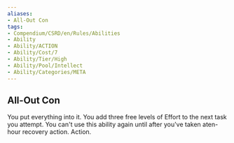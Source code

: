 ```yaml
---
aliases:
- All-Out Con
tags:
- Compendium/CSRD/en/Rules/Abilities
- Ability
- Ability/ACTION
- Ability/Cost/7
- Ability/Tier/High
- Ability/Pool/Intellect
- Ability/Categories/META
---
```


  
## All-Out Con  
You put everything into it. You add three free levels of Effort to the next task you attempt. You can't use this ability again until after you've taken aten-hour recovery action. Action. 